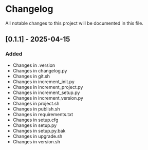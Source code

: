 # Changelog

All notable changes to this project will be documented in this file.

## [0.1.1] - 2025-04-15

### Added
- Changes in .version
- Changes in changelog.py
- Changes in git.sh
- Changes in increment_init.py
- Changes in increment_project.py
- Changes in increment_setup.py
- Changes in increment_version.py
- Changes in project.sh
- Changes in publish.sh
- Changes in requirements.txt
- Changes in setup.cfg
- Changes in setup.py
- Changes in setup.py.bak
- Changes in upgrade.sh
- Changes in version.sh

